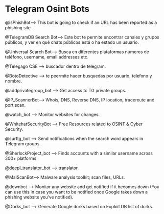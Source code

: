<h1> Telegram Osint Bots </h1>

<p> 

@isPhishBot--> This bot is going to check if an URL has been reported as a phishing site.<br>

@TelegramDB Search Bot--> Este bot te permite encontrar canales y grupos públicos, y ver en qué chats públicos está o ha estado un usuario.<br>

@Universal Search Bot--> Busca en diferentes plataformas números de teléfono, username, email addresses etc.<br>

@Telegago CSE --> buscador dentro de telegram.<br>

@BotoDetective --> te peermite hacer busquedas por usuario, telefono y nombre.<br>

@addprivategroup_bot --> Get access to TG private groups.<br>

@IP_ScannerBot--> Whois, DNS, Reverse DNS, IP location, traceroute and port scan.<br>

@watch_bot --> Monitor websites for changes.<br>

@WhitehatSecurityBot --> Free Resources related to OSINT & Cyber Security.<br>

@surftg_bot --> Send notifications when the search word appears in Telegram groups.<br>

@SherlockProject_bot --> Finds accounts with a similar username across 300+ platforms.<br>

@deepl_translator_bot  --> translator.

@MalScanBot--> Malware analysis toolkit; scan files, URLs.<br>

@downbot --> Monitor any website and get notified if it becomes down (You can use this in case you want to be notified once Google takes down a phishing website you've notified).<br>

@Dorks_bot --> Generate Google dorks based on Exploit DB list of dorks.<br> </p>
</body>
